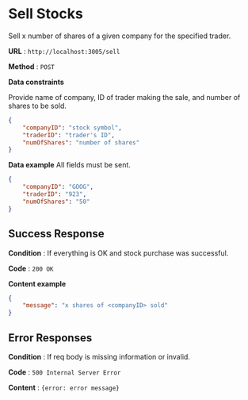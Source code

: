 # Sell Stocks

Sell x number of shares of a given company for the specified trader.

**URL** : `http://localhost:3005/sell`

**Method** : `POST`

**Data constraints**

Provide name of company, ID of trader making the sale, and number of shares to be sold.

```json
{
    "companyID": "stock symbol",
    "traderID": "trader's ID",
    "numOfShares": "number of shares"
}
```

**Data example** All fields must be sent.

```json
{
    "companyID": "GOOG",
    "traderID": "923",
    "numOfShares": "50"
}
```

## Success Response

**Condition** : If everything is OK and stock purchase was successful.

**Code** : `200 OK`

**Content example**

```json
{
    "message": "x shares of <companyID> sold"
}
```

## Error Responses

**Condition** : If req body is missing information or invalid.

**Code** : `500 Internal Server Error`

**Content** : `{error: error message}`
